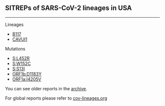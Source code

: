 ## SITREPs of SARS-CoV-2 lineages in USA
---

Lineages

* [B117](https://andersen-lab.github.io/hCoV19-sitrep/b117_current_report.html)
* [CAVUI1](https://andersen-lab.github.io/hCoV19-sitrep/cavui1_current_report.html)

Mutations

* [S:L452R](https://andersen-lab.github.io/hCoV19-sitrep/s_l452r_current_report.html)
* [S:W152C](https://andersen-lab.github.io/hCoV19-sitrep/s_w152c_current_report.html)
* [S:S13I](https://andersen-lab.github.io/hCoV19-sitrep/s_s13i_current_report.html)
* [ORF1b:D1183Y](https://andersen-lab.github.io/hCoV19-sitrep/orf1b_d1183y_current_report.html)
* [ORF1a:I4205V](https://andersen-lab.github.io/hCoV19-sitrep/orf1a_i4205v_current_report.html)

You can see older reports in the [archive](https://github.com/andersen-lab/hCoV19-sitrep/tree/master/archive).

For global reports please refer to [cov-lineages.org](https://cov-lineages.org/global_report.html)
